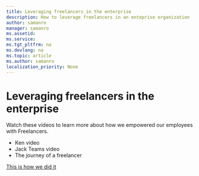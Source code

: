 ```yaml
---
title: Leveraging freelancers in the enterprise 
description: How to leverage freelancers in an enteprise organization 
author: samanro
manager: samanro
ms.assetid: 
ms.service: 
ms.tgt_pltfrm: na
ms.devlang: na
ms.topic: article
ms.author: samanro
localization_priority: None 
---
```

Leveraging freelancers in the enterprise
=================================

Watch these videos to learn more about how we empowered our employees with Freelancers. 

- Ken video
- Jack Teams video
- The journey of a freelancer

[This is how we did it](ourjourney.md)

